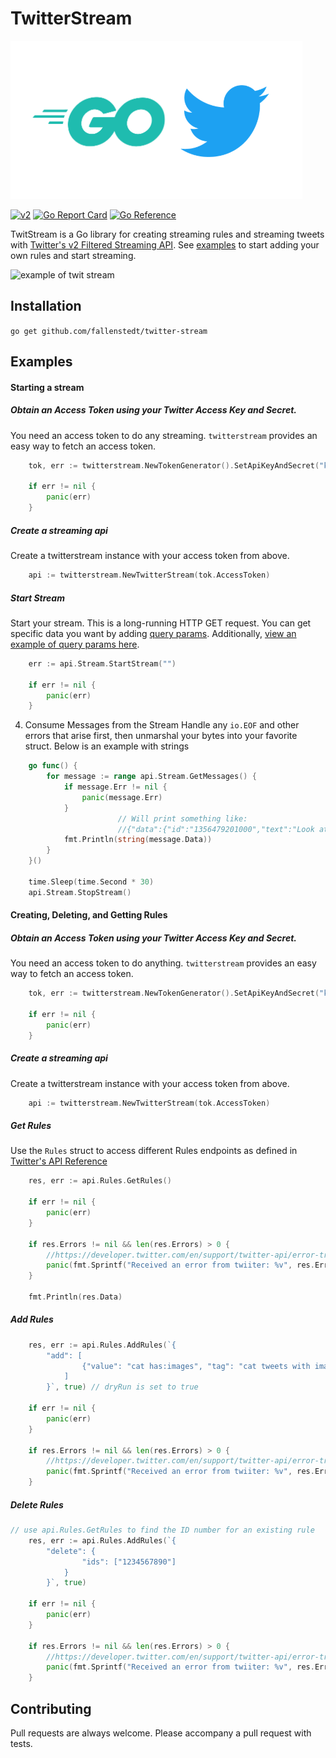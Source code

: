 # TwitterStream

![go twitter](./go-twitter.png)

[![v2](https://img.shields.io/endpoint?url=https%3A%2F%2Ftwbadges.glitch.me%2Fbadges%2Fv2)](https://developer.twitter.com/en/docs/twitter-api)
[![Go Report Card](https://goreportcard.com/badge/github.com/fallenstedt/twitter-stream)](https://goreportcard.com/report/github.com/fallenstedt/twitter-stream)
[![Go Reference](https://pkg.go.dev/badge/github.com/fallenstedt/twitter-stream.svg)](https://pkg.go.dev/github.com/fallenstedt/twitter-stream)

TwitStream is a Go library for creating streaming rules and streaming tweets with [Twitter's v2 Filtered Streaming API](https://developer.twitter.com/en/docs/twitter-api/tweets/filtered-stream/introduction). 
See [examples](https://github.com/fallenstedt/twitter-stream/tree/master/example) to start adding your own rules and start streaming.  


![example of twit stream](./example.gif)


## Installation

`go get github.com/fallenstedt/twitter-stream`




## Examples

#### Starting a stream

##### Obtain an Access Token using your Twitter Access Key and Secret.
You need an access token to do any streaming. `twitterstream` provides an easy way to fetch an access token.
```go
	tok, err := twitterstream.NewTokenGenerator().SetApiKeyAndSecret("key", "secret").RequestBearerToken()

	if err != nil {
		panic(err)
	}
```

##### Create a streaming api
Create a twitterstream instance with your access token from above.

```go
	api := twitterstream.NewTwitterStream(tok.AccessToken)
```

##### Start Stream
Start your stream. This is a long-running HTTP GET request. 
You can get specific data you want by adding [query params](https://developer.twitter.com/en/docs/twitter-api/tweets/filtered-stream/api-reference/get-tweets-search-stream).
Additionally, [view an example of query params here](https://developer.twitter.com/en/docs/twitter-api/expansions).

```go
    err := api.Stream.StartStream("")

	if err != nil {
		panic(err)
	}
```

4. Consume Messages from the Stream
Handle any `io.EOF` and other errors that arise first, then unmarshal your bytes into your favorite struct. Below is an example with strings 
```go
	go func() {
		for message := range api.Stream.GetMessages() {
			if message.Err != nil {
				panic(message.Err)
			}
                        // Will print something like: 
                        //{"data":{"id":"1356479201000","text":"Look at this cat picture"},"matching_rules":[{"id":12345,"tag":"cat tweets with images"}]}
			fmt.Println(string(message.Data))
		}
	}()

	time.Sleep(time.Second * 30)
	api.Stream.StopStream()
```

#### Creating, Deleting, and Getting Rules

##### Obtain an Access Token using your Twitter Access Key and Secret.
You need an access token to do anything. `twitterstream` provides an easy way to fetch an access token.
```go
	tok, err := twitterstream.NewTokenGenerator().SetApiKeyAndSecret("key", "secret").RequestBearerToken()

	if err != nil {
		panic(err)
	}
```

##### Create a streaming api
Create a twitterstream instance with your access token from above.

```go
	api := twitterstream.NewTwitterStream(tok.AccessToken)
```

##### Get Rules
Use the `Rules` struct to access different Rules endpoints as defined in [Twitter's API Reference](https://developer.twitter.com/en/docs/twitter-api/tweets/filtered-stream/api-reference)
```go
    res, err := api.Rules.GetRules()

	if err != nil {
		panic(err)
	}

	if res.Errors != nil && len(res.Errors) > 0 {
		//https://developer.twitter.com/en/support/twitter-api/error-troubleshooting
		panic(fmt.Sprintf("Received an error from twiiter: %v", res.Errors))
	}

	fmt.Println(res.Data)
```

##### Add Rules
```go
	res, err := api.Rules.AddRules(`{
		"add": [
				{"value": "cat has:images", "tag": "cat tweets with images"}
			]
		}`, true) // dryRun is set to true

	if err != nil {
		panic(err)
	}

	if res.Errors != nil && len(res.Errors) > 0 {
		//https://developer.twitter.com/en/support/twitter-api/error-troubleshooting
		panic(fmt.Sprintf("Received an error from twiiter: %v", res.Errors))
	}
```
##### Delete Rules
```go
// use api.Rules.GetRules to find the ID number for an existing rule
	res, err := api.Rules.AddRules(`{
		"delete": {
				"ids": ["1234567890"]
			}
		}`, true)

	if err != nil {
		panic(err)
	}

	if res.Errors != nil && len(res.Errors) > 0 {
		//https://developer.twitter.com/en/support/twitter-api/error-troubleshooting
		panic(fmt.Sprintf("Received an error from twiiter: %v", res.Errors))
	}

```


## Contributing

Pull requests are always welcome. Please accompany a pull request with tests. 

